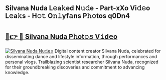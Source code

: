 ## Silvana Nuda L𝚎a𝚔ed N𝚞𝚍e - Part-xXo Vi𝚍𝚎o L𝚎a𝚔s - H𝚘𝚝 O𝚗𝚕yf𝚊ns P𝚑𝚘tos q0Dn4

# <h2><a href="http://kf7rp7q.oniu.top/?m=Silvana+Nuda">🔗👉 🔴 Silvana Nuda P𝚑ot𝚘𝚜 V𝚒d𝚎o</a></h2>

[![Silvana Nuda Nu𝚍e𝚜](https://i.imgur.com/0qMVB7G.gif)](http://kf7rp7q.oniu.top/?m=Silvana+Nuda)
Digital content creator Silvana Nuda, celebrated for disseminating dance and lifestyle information, through performances and personal vlogs. Trailblazing scientist researcher Silvana Nuda, recognized for their groundbreaking discoveries and commitment to advancing knowledge.  
